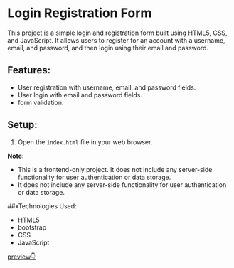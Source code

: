 
 # Login Registration Form

This project is a simple login and registration form built using HTML5, CSS, and JavaScript. It allows users to register for an account with a username, email, and password, and then login using their email and password.

## Features:

* User registration with username, email, and password fields.
* User login with email and password fields.
* form validation.
  
## Setup:

1. Open the `index.html` file in your web browser.

**Note:**

* This is a frontend-only project. It does not include any server-side functionality for user authentication or data storage.
* It does not include any server-side functionality for user authentication or data storage.

##xTechnologies Used:

* HTML5
* bootstrap
* CSS
* JavaScript 

[preview👇](https://raghav1124.github.io/LOGIN-AND-REGISTRATION-FORM/)
